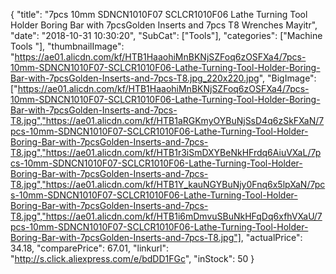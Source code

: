 {
	"title": "7pcs 10mm SDNCN1010F07 SCLCR1010F06 Lathe Turning Tool Holder Boring Bar with 7pcsGolden Inserts and 7pcs T8 Wrenches Mayitr",
	"date": "2018-10-31 10:30:20",
	"SubCat": ["Tools"],
	"categories": ["Machine Tools "],
	"thumbnailImage": "https://ae01.alicdn.com/kf/HTB1HaaohiMnBKNjSZFoq6zOSFXa4/7pcs-10mm-SDNCN1010F07-SCLCR1010F06-Lathe-Turning-Tool-Holder-Boring-Bar-with-7pcsGolden-Inserts-and-7pcs-T8.jpg_220x220.jpg",
	"BigImage": ["https://ae01.alicdn.com/kf/HTB1HaaohiMnBKNjSZFoq6zOSFXa4/7pcs-10mm-SDNCN1010F07-SCLCR1010F06-Lathe-Turning-Tool-Holder-Boring-Bar-with-7pcsGolden-Inserts-and-7pcs-T8.jpg","https://ae01.alicdn.com/kf/HTB1aRGKmyOYBuNjSsD4q6zSkFXaN/7pcs-10mm-SDNCN1010F07-SCLCR1010F06-Lathe-Turning-Tool-Holder-Boring-Bar-with-7pcsGolden-Inserts-and-7pcs-T8.jpg","https://ae01.alicdn.com/kf/HTB1r3iSmDXYBeNkHFrdq6AiuVXaL/7pcs-10mm-SDNCN1010F07-SCLCR1010F06-Lathe-Turning-Tool-Holder-Boring-Bar-with-7pcsGolden-Inserts-and-7pcs-T8.jpg","https://ae01.alicdn.com/kf/HTB1Y_kauNGYBuNjy0Fnq6x5lpXaN/7pcs-10mm-SDNCN1010F07-SCLCR1010F06-Lathe-Turning-Tool-Holder-Boring-Bar-with-7pcsGolden-Inserts-and-7pcs-T8.jpg","https://ae01.alicdn.com/kf/HTB1i6mDmvuSBuNkHFqDq6xfhVXaU/7pcs-10mm-SDNCN1010F07-SCLCR1010F06-Lathe-Turning-Tool-Holder-Boring-Bar-with-7pcsGolden-Inserts-and-7pcs-T8.jpg"],
	"actualPrice": 34.18,
	"comparePrice": 67.01,
	"linkurl": "http://s.click.aliexpress.com/e/bdDD1FGc",
	"inStock": 50
}
